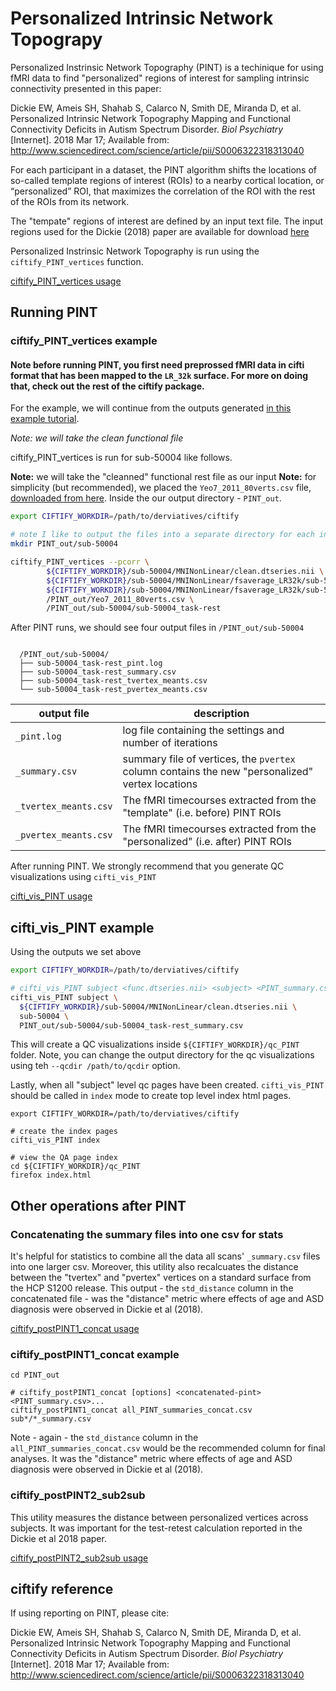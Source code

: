 # Personalized Intrinsic Network Topograpy

Personalized Instrinsic Network Topography (PINT) is a techinique for using fMRI data to find "personalized" regions of interest for sampling intrinsic connectivity presented in this paper:

Dickie EW, Ameis SH, Shahab S, Calarco N, Smith DE, Miranda D, et al. Personalized Intrinsic Network Topography Mapping and Functional Connectivity Deficits in Autism Spectrum Disorder. *Biol Psychiatry* [Internet]. 2018 Mar 17; Available from: http://www.sciencedirect.com/science/article/pii/S0006322318313040

For each participant in a dataset, the PINT algorithm shifts the locations of so-called template regions of interest (ROIs) to a nearby cortical location, or “personalized” ROI, that maximizes the correlation of the ROI with the rest of the ROIs from its network.

The "tempate" regions of interest are defined by an input text file.  The input regions
used for the Dickie (2018) paper are available for download [here](https://raw.githubusercontent.com/edickie/ciftify/master/ciftify/data/PINT/Yeo7_2011_80verts.csv)

Personalized Instrinsic Network Topography is run using the `ciftify_PINT_vertices` function.

[ciftify_PINT_vertices usage](usage/ciftify_PINT_vertices.md ':include')

## Running PINT

### ciftify_PINT_vertices example

#### Note before running PINT, you first need preprossed fMRI data in cifti format that has been mapped to the `LR_32k` surface. For more on doing that, check out the rest of the ciftify package.

For the example, we will continue from the outputs generated [in this example tutorial](tutorials/example-usage.md).

*Note: we will take the clean functional file*

ciftify_PINT_vertices is run for sub-50004 like follows.

**Note:** we will take the "cleanned" functional rest file as our input
**Note:** for simplicity (but recommended), we placed the `Yeo7_2011_80verts.csv` file, [downloaded from here](https://raw.githubusercontent.com/edickie/ciftify/master/ciftify/data/PINT/Yeo7_2011_80verts.csv). Inside the our output directory  - `PINT_out`.  

```sh
export CIFTIFY_WORKDIR=/path/to/derviatives/ciftify

# note I like to output the files into a separate directory for each input
mkdir PINT_out/sub-50004

ciftify_PINT_vertices --pcorr \
        ${CIFTIFY_WORKDIR}/sub-50004/MNINonLinear/clean.dtseries.nii \
        ${CIFTIFY_WORKDIR}/sub-50004/MNINonLinear/fsaverage_LR32k/sub-50004.L.midthickness.32k_fs_LR.surf.gii \
        ${CIFTIFY_WORKDIR}/sub-50004/MNINonLinear/fsaverage_LR32k/sub-50004.R.midthickness.32k_fs_LR.surf.gii \
        /PINT_out/Yeo7_2011_80verts.csv \
        /PINT_out/sub-50004/sub-50004_task-rest

```

After PINT runs, we should see four output files in `/PINT_out/sub-50004`

```

  /PINT_out/sub-50004/
  ├── sub-50004_task-rest_pint.log
  ├── sub-50004_task-rest_summary.csv
  ├── sub-50004_task-rest_tvertex_meants.csv
  └── sub-50004_task-rest_pvertex_meants.csv

```


|  output file          |  description 	|
|---	                  |---	|
| `_pint.log`  	        |  log file containing the settings and number of iterations 	|
| `_summary.csv`        |  summary file of vertices, the `pvertex` column contains the new "personalized" vertex locations 	|
| `_tvertex_meants.csv` |  The fMRI timecourses extracted from the "template" (i.e. before) PINT ROIs 	|
| `_pvertex_meants.csv` |  The fMRI timecourses extracted from the "personalized" (i.e. after) PINT ROIs 	|

After running PINT. We strongly recommend that you generate QC visualizations using `cifti_vis_PINT`

[cifti_vis_PINT usage](usage/cifti_vis_PINT.md)

## cifti_vis_PINT example

Using the outputs we set above

```sh
export CIFTIFY_WORKDIR=/path/to/derviatives/ciftify

# cifti_vis_PINT subject <func.dtseries.nii> <subject> <PINT_summary.csv>
cifti_vis_PINT subject \
  ${CIFTIFY_WORKDIR}/sub-50004/MNINonLinear/clean.dtseries.nii \
  sub-50004 \
  PINT_out/sub-50004/sub-50004_task-rest_summary.csv
```

This will create a QC visualizations inside `${CIFTIFY_WORKDIR}/qc_PINT` folder. Note, you can change the output directory for the qc visualizations using teh `--qcdir /path/to/qcdir` option.

Lastly, when all "subject" level qc pages have been created. `cifti_vis_PINT` should be called in `index` mode to create top level index html pages.

```
export CIFTIFY_WORKDIR=/path/to/derviatives/ciftify

# create the index pages
cifti_vis_PINT index

# view the QA page index
cd ${CIFTIFY_WORKDIR}/qc_PINT
firefox index.html
```


## Other operations after PINT

### Concatenating the summary files into one csv for stats

It's helpful for statistics to combine all the data all scans' `_summary.csv` files into one larger csv.
Moreover, this utility also recalcuates the distance between the "tvertex" and "pvertex" vertices on a standard surface from the HCP S1200 release. This output - the `std_distance` column in the concatenated file - was the "distance" metric where effects of age and ASD diagnosis were observed in Dickie et al (2018).

[ciftify_postPINT1_concat usage](usage/ciftify_postPINT1.md)

### ciftify_postPINT1_concat example

```
cd PINT_out

# ciftify_postPINT1_concat [options] <concatenated-pint> <PINT_summary.csv>...
ciftify_postPINT1_concat all_PINT_summaries_concat.csv sub*/*_summary.csv

```

Note - again - the `std_distance` column in the `all_PINT_summaries_concat.csv` would be the recommended column for final analyses. It was the "distance" metric where effects of age and ASD diagnosis were observed in Dickie et al (2018).

### ciftify_postPINT2_sub2sub

This utility measures the distance between personalized vertices across subjects. It was important for the test-retest calculation reported in the Dickie et al 2018 paper.  

[ciftify_postPINT2_sub2sub usage](usage/ciftify_postPINT2_sub2sub.md)

## ciftify reference

If using reporting on PINT, please cite:

Dickie EW, Ameis SH, Shahab S, Calarco N, Smith DE, Miranda D, et al. Personalized Intrinsic Network Topography Mapping and Functional Connectivity Deficits in Autism Spectrum Disorder. *Biol Psychiatry* [Internet]. 2018 Mar 17; Available from: http://www.sciencedirect.com/science/article/pii/S0006322318313040

